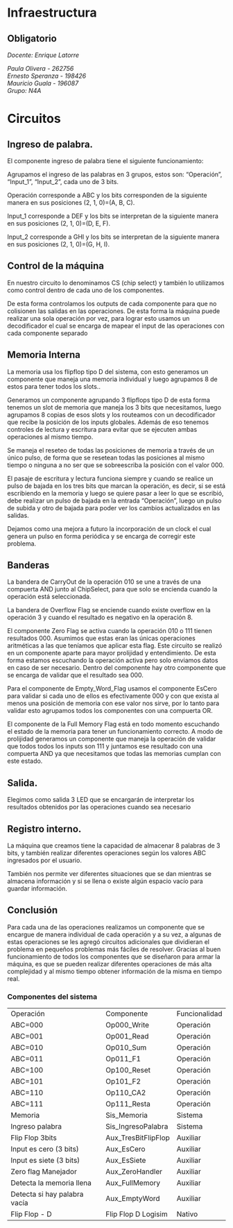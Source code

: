# Infraestructura

## Obligatorio

*Docente: Enrique Latorre* <br>

*Paula Olivera - 262756* <br>
*Ernesto Speranza - 198426* <br>
*Mauricio Guala  - 196087* <br>
*Grupo: N4A* <br>

# Circuitos


## Ingreso de palabra. 

El componente ingreso de palabra tiene el siguiente funcionamiento:

Agrupamos el ingreso de las palabras en 3 grupos, estos son: “Operación”, “Input_1”, “Input_2”, cada uno de 3 bits.

Operación corresponde a ABC y los bits corresponden de la siguiente manera en sus posiciones (2, 1, 0)=(A, B, C).

Input_1 corresponde a DEF y los bits se interpretan de la siguiente manera en sus posiciones (2, 1, 0)=(D, E, F).

Input_2 corresponde a GHI y los bits se interpretan de la siguiente manera en sus posiciones (2, 1, 0)=(G, H, I).


## Control de la máquina

En nuestro circuito lo denominamos CS (chip select) y también lo utilizamos como control dentro de cada uno de los componentes.

De esta forma controlamos los outputs de cada componente para que no colisionen las salidas en las operaciones. De esta forma la máquina puede realizar una sola operación por vez, para lograr esto usamos un decodificador el cual se encarga de mapear el input de las operaciones con cada componente separado


## Memoria Interna

La memoria usa los flipflop tipo D del sistema, con esto generamos un componente que maneja una memoria individual y luego agrupamos 8 de estos para tener todos los slots..

Generamos un componente agrupando 3 flipflops tipo D de esta forma tenemos un slot de memoria que maneja los 3 bits que necesitamos, luego agrupamos 8 copias de esos slots y los routeamos con un decodificador que recibe la posición de los inputs globales. Además de eso tenemos controles de lectura y escritura para evitar que se ejecuten ambas operaciones al mismo tiempo.

Se maneja el reseteo de todas las posiciones de memoria a través de un único pulso, de forma que se resetean todas las posiciones al mismo tiempo o ninguna a no ser que se sobreescriba la posición con el valor 000.

El pasaje de escritura y lectura funciona siempre y cuando se realice un pulso de bajada en los tres bits que marcan la operación, es decir, si se está escribiendo en la memoria y luego se quiere pasar a leer lo que se escribió, debe realizar un pulso de bajada en la entrada “Operación”, luego un pulso de subida y otro de bajada para poder ver los cambios actualizados en las salidas. 

Dejamos como una mejora a futuro la incorporación de un clock el cual genera un pulso en forma periódica y se encarga de corregir este problema.


## Banderas

La bandera de CarryOut de la operación 010 se une a través de una compuerta AND junto al ChipSelect, para que solo se encienda cuando la operación está seleccionada.

La bandera de Overflow Flag se enciende cuando existe overflow en la operación 3 y cuando el resultado es negativo en la operación 8.

El componente Zero Flag se activa cuando la operación 010 o 111 tienen resultados 000. Asumimos que estas eran las únicas operaciones aritméticas a las que teníamos que aplicar esta flag. Este circuito se realizó en un componente aparte para mayor prolijidad y entendimiento. De esta forma estamos escuchando la operación activa pero solo enviamos datos en caso de ser necesario. Dentro del componente hay otro componente que se encarga de validar que el resultado sea 000. 

Para el componente de Empty_Word_Flag usamos el componente EsCero para validar si cada uno de ellos es efectivamente 000 y con que exista al menos una posición de memoria con ese valor nos sirve, por lo tanto para validar esto agrupamos todos los componentes con una compuerta OR.

El componente de la Full Memory Flag está en todo momento escuchando el estado de la memoria para tener un funcionamiento correcto. A modo de prolijidad generamos un componente que maneja la operación de validar que todos todos los inputs son 111 y juntamos ese resultado con una compuerta AND ya que necesitamos que todas las memorias cumplan con este estado.


## Salida.

Elegimos como salida 3 LED que se encargarán de interpretar los resultados obtenidos por las operaciones cuando sea necesario 


## Registro interno.

La máquina que creamos tiene la capacidad de almacenar 8 palabras de 3 bits, y también realizar diferentes operaciones según los valores ABC ingresados por el usuario. 

También nos permite ver diferentes situaciones que se dan mientras se almacena información y si se llena o existe algún espacio vacío para guardar información. 


## Conclusión

Para cada una de las operaciones realizamos un componente que se encargue de manera individual de cada operación y a su vez, a algunas de estas operaciones se les agregó circuitos adicionales que dividieran el problema en pequeños problemas más fáciles de resolver. Gracias al buen funcionamiento de todos los componentes que se diseñaron para armar la máquina, es que se pueden realizar diferentes operaciones de más alta complejidad y al mismo tiempo obtener información de la misma en tiempo real. 


### Componentes del sistema


<table>
  <tr>
   <td>Operación
   </td>
   <td>Componente
   </td>
   <td>Funcionalidad
   </td>
  </tr>
  <tr>
   <td>ABC=000
   </td>
   <td>Op000_Write
   </td>
   <td>Operación
   </td>
  </tr>
  <tr>
   <td>ABC=001
   </td>
   <td>Op001_Read
   </td>
   <td>Operación
   </td>
  </tr>
  <tr>
   <td>ABC=010
   </td>
   <td>Op010_Sum
   </td>
   <td>Operación
   </td>
  </tr>
  <tr>
   <td>ABC=011
   </td>
   <td>Op011_F1
   </td>
   <td>Operación
   </td>
  </tr>
  <tr>
   <td>ABC=100
   </td>
   <td>Op100_Reset
   </td>
   <td>Operación
   </td>
  </tr>
  <tr>
   <td>ABC=101
   </td>
   <td>Op101_F2
   </td>
   <td>Operación
   </td>
  </tr>
  <tr>
   <td>ABC=110
   </td>
   <td>Op110_CA2
   </td>
   <td>Operación
   </td>
  </tr>
  <tr>
   <td>ABC=111
   </td>
   <td>Op111_Resta
   </td>
   <td>Operación
   </td>
  </tr>
  <tr>
   <td>Memoria
   </td>
   <td>Sis_Memoria
   </td>
   <td>Sistema
   </td>
  </tr>
  <tr>
   <td>Ingreso palabra
   </td>
   <td>Sis_IngresoPalabra
   </td>
   <td>Sistema
   </td>
  </tr>
  <tr>
   <td>Flip Flop 3bits
   </td>
   <td>Aux_TresBitFlipFlop
   </td>
   <td>Auxiliar
   </td>
  </tr>
  <tr>
   <td>Input es cero (3 bits)
   </td>
   <td>Aux_EsCero
   </td>
   <td>Auxiliar
   </td>
  </tr>
  <tr>
   <td>Input es siete (3 bits)
   </td>
   <td>Aux_EsSiete
   </td>
   <td>Auxiliar
   </td>
  </tr>
  <tr>
   <td>Zero flag Manejador
   </td>
   <td>Aux_ZeroHandler
   </td>
   <td>Auxiliar
   </td>
  </tr>
  <tr>
   <td>Detecta la memoria llena
   </td>
   <td>Aux_FullMemory
   </td>
   <td>Auxiliar
   </td>
  </tr>
  <tr>
   <td>Detecta si hay palabra vacía
   </td>
   <td>Aux_EmptyWord
   </td>
   <td>Auxiliar
   </td>
  </tr>
  <tr>
   <td>Flip Flop - D
   </td>
   <td>Flip Flop D Logisim
   </td>
   <td>Nativo
   </td>
  </tr>
</table>

